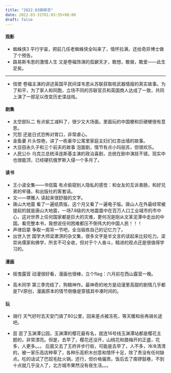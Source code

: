 ```yaml
---
title: "2022.03碎碎念"
date: 2022-03-31T01:03:55+08:00
draft: false
---
```


#### 观影
* 蜘蛛侠3
平行宇宙，把前几任老蜘蛛侠全叫来了，情怀拉满，还给奇异博士做了个预告。
* 路易斯韦恩的激情人生
又是卷福饰演的孤僻天才，敢想，敢做，敢爱——此生足矣。
<!--more-->
---------------------------------------------------
* 信使
卷福主演的讲述英国平民间谍韦恩从苏联获取核武器情报的真实故事。为了和平，为了家人和同胞，立场不同的苏联官员和英国商人达成了一致，共同上演了一部足以改变历史谍战戏。

#### 剧集
* 太空部队二
有点偷工减料了，很少又大场面。里面玩的中国梗和巨硬梗很有意思。
* 咒怨
还是日式恐怖对胃口，非常虐心。
* 金鱼妻
片头惊艳，讲了一栋豪华公寓里家庭主妇们红杏出墙的故事。
* 大豆田永久子和三个前夫的故事
泡面剧，情节有点小玛丽苏，但很欢乐。
* 人民公仆
乌克兰总统泽连斯基主演的政治喜剧，总统在剧中演技不错，现实中也很能顶，已经硬抗俄罗斯入侵一个多月了。

#### 读书
* 王小波全集——书信篇
有点偷窥别人隐私的感觉：和女友的互诉衷肠，和好兄弟的牢骚，和出版社的客套话。
* 文——堺雅人
读起来很舒服的文字。
* 唐山大地震
看了一遍纸质版，这个月又看了一遍电子版。唐山人在外最经常被提起的就是唐山大地震，一场7.8级的大地震震中在百万人口工业城市的市中心，这对世界上任何国家都是巨大的灾难，更何况是刚从文革泥潭中走出的中国。看完整本书，我想说任何困难都压不倒伟大的中国人民！！！
* 声律启蒙
争取一周背一节吧，全当锻炼自己的记忆力了。
* 出世入世
国学大师梁漱溟的杂文集，很多文字是半文言的读起来比较吃力。梁崇尚儒家和佛学，所言不可全收，但对于个人奋斗，精进的观点还是很值得学习的。

#### 漫画
* 摇曳露营
动漫很好看，漫画也很棒，立个flag：六月前在西山露营一晚。

* 高木同学
第三季完结了，狗粮神作。最神奇的地方是动漫里高甜的剧情几乎都是TV原创，漫画原本的情节倒像是穿插其中凑时间的。

#### 玩
* 骑行
天气好时去天安门骑了80公里，回来差点被冻死，等天暖和些再骑长途吧。

* 逛
逛了玉渊潭公园，玉渊潭的樱花最有名，就连16号线玉渊潭站都是樱花主题的，非常漂亮。但是，去早了，樱花还没开，山桃花和腊梅开的正盛，花多，人更多。。。
后面又去了王府井步行街，可能是去早了，人不多，冷冷清清的，被一家乐高店种草了，各种乐高积木创意和情怀十足，除了贵没有任何缺点。吃的话试了巴奴毛肚火锅，还行，但价格偏贵。饭后去了南锣鼓巷，不到十点就几乎没人了，北方城市果然没有夜生活。。。